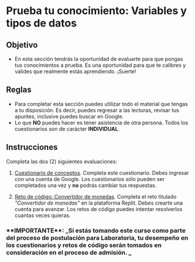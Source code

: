 # Prueba tu conocimiento: Variables y tipos de datos

## Objetivo
- En esta sección tendrás la oportunidad de evaluarte para que pongas tus conocimientos a prueba. Es una oportunidad para que te calibres y valides que realmente estás aprendiendo. ¡Suerte!

## Reglas
- Para completar esta sección puedes utilizar todo el material que tengas a tu disposición. Es decir, puedes regresar a las lecturas, revisar tus apuntes, inclusive puedes buscar en Google.
- Lo que **NO** puedes hacer es tener asistencia de otra persona. Todos los cuestionarios son de carácter **INDIVIDUAL**.

## Instrucciones

Completa las dos (2) siguientes evaluaciones:

1. [Cuestionario de conceptos](https://goo.gl/forms/mfLgPHFwGfI0lrSH2). Completa este cuestionario. Debes ingresar con una cuenta de Google. Los cuestionarios sólo pueden ser completados una vez y **no** podrás cambiar tus respuestas.

2. [Reto de código:  Convertidor de monedas](https://repl.it/classroom/invite/GLlJ8G7). Completa el reto titulado _"Convertidor de monedas"_ en la plataforma Replit. Debes crearte una cuenta para avanzar. Los retos de código puedes intentar resolverlos cuantas veces quieras.

<h3>**IMPORTANTE**: _Si estás tomando este curso como parte del proceso de postulación para Laboratoria, tu desempeño en los cuestionarios y retos de código serán tomados en consideración en el proceso de admisión. _  </h3>

